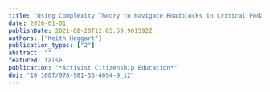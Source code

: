 ```yaml
---
title: "Using Complexity Theory to Navigate Roadblocks in Critical Pedagogy"
date: 2020-01-01
publishDate: 2021-08-20T12:05:59.901592Z
authors: ["Keith Heggart"]
publication_types: ["2"]
abstract: ""
featured: false
publication: "*Activist Citizenship Education*"
doi: "10.1007/978-981-33-4694-9_12"
---
```


